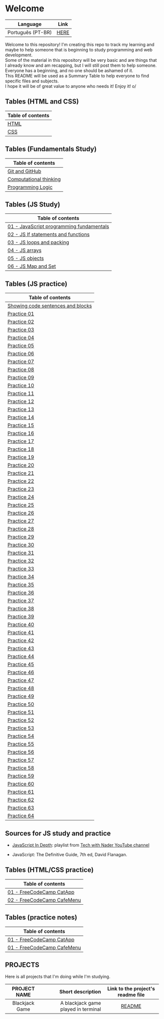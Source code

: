 # Welcome

|    Language     |          Link          |
|:---------------:|:----------------------:|
|Português (PT-BR)|[HERE](/pt-br/README.md)|  

Welcome to this repository! I'm creating this repo to track my learning and maybe to help someone that is beginning to study programming and web development.  
Some of the material in this repository will be very basic and are things that I already know and am recapping, but I will still post them to help someone. Everyone has a beginning, and no one should be ashamed of it.  
This README will be used as a Summary Table to help everyone to find specific files and subjects.  
I hope it will be of great value to anyone who needs it! Enjoy it! o/  

## Tables (HTML and CSS)  

|        Table of contents        |
|---------------------------------|
|[HTML](/en/html_css/text/html.md)|
| [CSS](/en/html_css/text/css.md) |

## Tables (Fundamentals Study)  

|                            Table of contents                       |
|--------------------------------------------------------------------|
|         [Git and GitHub](/en/git_github/text/git_github.md)        |
|[Computational thinking](./en/fundamentals/computationalThinking.md)|
|     [Programming Logic](./en/fundamentals/programmingLogic.md)     |  

## Tables (JS Study)  

|                                Table of contents                                 |
|----------------------------------------------------------------------------------|
|   [01 - JavaScript programming fundamentals](./en/js/text/01-fundamentals.md)    |
|[02 - JS If statements and functions](./en/js/text/02-ifStatmentAndFunctions.md) |
|         [03 - JS loops and packing](./en/js/text/03-loopsAndPacking.md)          |
|                   [04 - JS arrays](./en/js/text/04-arrays.md)                    |
|                 [05 - JS objects](./en/js/text/05-jsObjects.md)                  |
|              [06 - JS Map and Set](./en/js/text/06-jsMapAndSet.md)               |  

## Tables (JS practice)  

|                        Table of contents                        |
|-----------------------------------------------------------------|
|  [Showing code sentences and blocks](/en/js/practicing/p00.js)  |
|             [Practice 01](./en/js/practicing/p01.js)            |
|             [Practice 02](./en/js/practicing/p02.js)            |
|             [Practice 03](./en/js/practicing/p03.js)            |
|             [Practice 04](./en/js/praticando/p04.js)            |
|             [Practice 05](./en/js/praticando/p05.js)            |
|             [Practice 06](./en/js/praticando/p06.js)            |
|             [Practice 07](./en/js/praticando/p07.js)            |
|             [Practice 08](./en/js/practicing/p08.js)            |
|             [Practice 09](./en/js/practicing/p09.js)            |
|             [Practice 10](./en/js/practicing/p10.js)            |
|             [Practice 11](./en/js/practicing/p11.js)            |
|             [Practice 12](./en/js/practicing/p12.js)            |
|             [Practice 13](./en/js/practicing/p13.js)            |
|             [Practice 14](./en/js/practicing/p14.js)            |
|             [Practice 15](./en/js/practicing/p15.js)            |
|             [Practice 16](./en/js/practicing/p16.js)            |
|             [Practice 17](./en/js/practicing/p17.js)            |
|             [Practice 18](./en/js/practicing/p18.js)            |
|             [Practice 19](./en/js/practicing/p19.js)            |
|             [Practice 20](./en/js/practicing/p20.js)            |
|             [Practice 21](./en/js/practicing/p21.js)            |
|             [Practice 22](./en/js/practicing/p22.js)            |
|             [Practice 23](./en/js/practicing/p23.js)            |
|             [Practice 24](./en/js/practicing/p24.js)            |
|             [Practice 25](./en/js/practicing/p25.js)            |
|             [Practice 26](./en/js/practicing/p26.js)            |
|             [Practice 27](./en/js/practicing/p27.js)            |
|             [Practice 28](./en/js/practicing/p28.js)            |
|             [Practice 29](./en/js/practicing/p29.js)            |
|             [Practice 30](./en/js/practicing/p30.js)            |
|             [Practice 31](./en/js/practicing/p31.js)            |
|             [Practice 32](./en/js/practicing/p32.js)            |
|             [Practice 33](./en/js/practicing/p33.js)            |
|             [Practice 34](./en/js/practicing/p34.js)            |
|             [Practice 35](./en/js/practicing/p35.js)            |
|             [Practice 36](./en/js/practicing/p36.js)            |
|             [Practice 37](./en/js/practicing/p37.js)            |
|             [Practice 38](./en/js/practicing/p38.js)            |
|             [Practice 39](./en/js/practicing/p39.js)            |
|             [Practice 40](./en/js/practicing/p40.js)            |
|             [Practice 41](./en/js/practicing/p41.js)            |
|             [Practice 42](./en/js/practicing/p42.js)            |
|             [Practice 43](./en/js/practicing/p43.js)            |
|             [Practice 44](./en/js/practicing/p44.js)            |
|             [Practice 45](./en/js/practicing/p45.js)            |
|             [Practice 46](./en/js/practicing/p46.js)            |
|             [Practice 47](./en/js/practicing/p47.js)            |
|             [Practice 48](./en/js/practicing/p48.js)            |  
|             [Practice 49](./en/js/practicing/p49.js)            |  
|             [Practice 50](./en/js/practicing/p50.js)            |  
|             [Practice 51](./en/js/practicing/p51.js)            |
|             [Practice 52](./en/js/practicing/p52.js)            |
|             [Practice 53](./en/js/practicing/p53.js)            |
|             [Practice 54](./en/js/practicing/p54.js)            |
|             [Practice 55](./en/js/practicing/p55.js)            |
|             [Practice 56](./en/js/practicing/p56.js)            |
|             [Practice 57](./en/js/practicing/p57.js)            |
|             [Practice 58](./en/js/practicing/p58.js)            |
|             [Practice 59](./en/js/practicing/p59.js)            |
|             [Practice 60](./en/js/practicing/p60.js)            |
|             [Practice 61](./en/js/practicing/p61.js)            |
|             [Practice 62](./en/js/practicing/p62.js)            |
|             [Practice 63](./en/js/practicing/p63.js)            |
|             [Practice 64](./en/js/practicing/p64.js)            |

## Sources for JS study and practice

- [JavaScript In Depth](https://www.youtube.com/playlist?list=PLovN13bqAx7D_MFjL0PHnCkYAHMSO8-kU): playlist from [Tech with Nader YouTube channel](https://www.youtube.com/@TechWithNader)

- JavaScript: The Definitive Guide, 7th ed, David Flanagan.

## Tables (HTML/CSS practice)  

|                                   Table of contents                                    |
|----------------------------------------------------------------------------------------|
|  [01 - FreeCodeCamp CatApp](/en/html_css/practicing/freeCodeCamp/code/01-catApp.html)  |
|[02 - FreeCodeCamp CafeMenu](/en/html_css/practicing/freeCodeCamp/code/02-cafeMenu.html)|  

## Tables (practice notes)  

|                                 Table of contents                                 |
|-----------------------------------------------------------------------------------|
|[01 - FreeCodeCamp CatApp](/en/html_css/practicing/freeCodeCamp/notes/01-catApp.md)|
|[01 - FreeCodeCamp CafeMenu](/en/html_css/practicing/freeCodeCamp/notes/02-cafeMen)|  

## PROJECTS

Here is all projects that I'm doing while I'm studying.  

|     PROJECT NAME    |          Short description          |       Link to the project's readme file        |
|:-------------------:|------------------------------------:|:----------------------------------------------:|
|    Blackjack Game   | A blackjack game played in terminal | [README](./projects/01-blackjackGame/README.md)|
